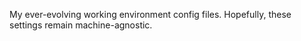 My ever-evolving working environment config files.  Hopefully, these settings remain machine-agnostic.
